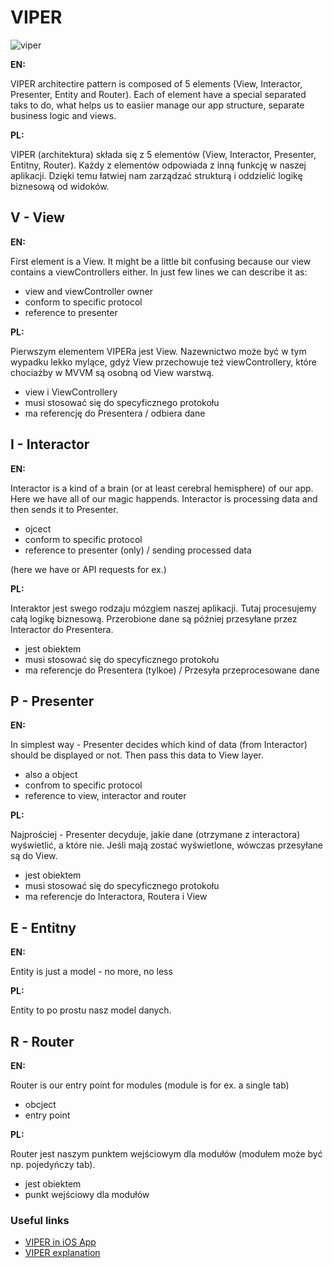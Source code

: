 # VIPER

![viper](https://user-images.githubusercontent.com/58946631/137489198-cc408695-fded-4c3f-9275-223e35174dbf.png)

**EN:**

VIPER architectire pattern is composed of 5 elements (View, Interactor, Presenter, Entity and Router). Each of element have a special separated taks to do, what helps us to easiier manage our app structure, separate business logic and views. 

**PL:**

VIPER (architektura) składa się z 5 elementów (View, Interactor, Presenter, Entitny, Router). Każdy z elementów odpowiada z inną funkcję w naszej aplikacji. Dzięki temu łatwiej nam zarządzać strukturą i oddzielić logikę biznesową od widoków. 


## V - View

**EN:**

First element is a View. It might be a little bit confusing because our view contains a viewControllers either. In just few lines we can describe it as:
- view and viewController owner
- conform to specific protocol
- reference to presenter

**PL:**

Pierwszym elementem VIPERa jest View. Nazewnictwo może być w tym wypadku lekko mylące, gdyż View przechowuje też viewControllery, które chociażby w MVVM są osobną od View warstwą. 
- view i ViewControllery
- musi stosować się do specyficznego protokołu
- ma referencję do Presentera / odbiera dane

## I - Interactor

**EN:**

Interactor is a kind of a brain (or at least cerebral hemisphere) of our app. Here we have all of our magic happends. Interactor is processing data and then sends it to Presenter. 
- ojcect
- conform to specific protocol
- reference to presenter (only) / sending processed data 

(here we have or API requests for ex.)

**PL:**

Interaktor jest swego rodzaju mózgiem naszej aplikacji. Tutaj procesujemy całą logikę biznesową. Przerobione dane są później przesyłane przez Interactor do Presentera. 
- jest obiektem
- musi stosować się do specyficznego protokołu
- ma referencje do Presentera (tylkoe) / Przesyła przeprocesowane dane 

## P - Presenter

**EN:**

In simplest way - Presenter decides which kind of data (from Interactor) should be displayed or not. Then pass this data to View layer. 
- also a object
- confrom to specific protocol
- reference to view, interactor and router

**PL:**

Najprościej - Presenter decyduje, jakie dane (otrzymane z interactora) wyświetlić, a które nie. Jeśli mają zostać wyświetlone, wówczas przesyłane są do View. 
- jest obiektem
- musi stosować się do specyficznego protokołu
- ma referencje do Interactora, Routera i View

## E - Entitny

**EN:**

Entity is just a model - no more, no less

**PL:**

Entity to po prostu nasz model danych.

## R - Router

**EN:**

Router is our entry point for modules (module is for ex. a single tab)
- obcject
- entry point

**PL:**

Router jest naszym punktem wejściowym dla modułów (modułem może być np. pojedyńczy tab).
- jest obiektem
- punkt wejściowy dla modułów

### Useful links
* [VIPER in iOS App](https://medium.com/cr8resume/viper-architecture-for-ios-project-with-simple-demo-example-7a07321dbd29)
* [VIPER explanation](https://www.youtube.com/watch?v=hFLdbWEE3_Y)
